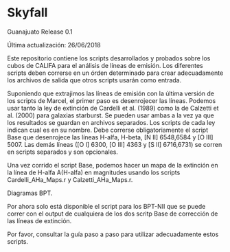 # Skyfall

Guanajuato Release 0.1 

Última actualización: 26/06/2018

Este repositorio contiene los scripts desarrollados y probados sobre los cubos de CALIFA para el análisis de líneas de emisión. Los diferentes scripts deben correrse en un órden determinado para crear adecuadamente los archivos de salida que otros scripts usarán como entrada.

Suponiendo que extrajimos las líneas de emisión con la última versión de los scripts de Marcel, el primer paso es desenrojecer las líneas. Podemos usar tanto la ley de extinción de Cardelli et al. (1989) como la de Calzetti et al. (2000) para galaxias starburst. Se pueden usar ambas a la vez ya que los resultados se guardan en archivos separados. Los scripts de cada ley indican cual es en su nombre. Debe correrse obligatoriamente el script Base que desenrojece las líneas H-alfa, H-beta, [N II] 6548,6584 y [O III] 5007. Las demás líneas ([O I] 6300, [O III] 4363 y [S II] 6716,6731) se corren en scripts separados y son opcionales.

Una vez corrido el script Base, podemos hacer un mapa de la extinción en la línea de H-alfa A(H-alfa) en magnitudes usando los scripts Cardelli_AHa_Maps.r y Calzetti_AHa_Maps.r.

Diagramas BPT.

Por ahora solo está disponible el script para los BPT-NII que se puede correr con el output de cualquiera de los dos scritp Base de corrección de las líneas de extinción.

Por favor, consultar la guía paso a paso para utilizar adecuadamente estos scripts.
